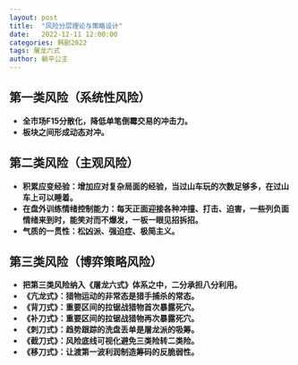 ```yaml
---
layout: post
title:  "风险分层理论与策略设计"
date:   2022-12-11 12:00:00
categories: 韩剧2022
tags: 屠龙六式
author: 躺平公主
---
```


## 第一类风险（系统性风险）
* **全市场F15分散化，降低单笔倒霉交易的冲击力。**
* **板块之间形成动态对冲。**

## 第二类风险（主观风险）
* **积累应变经验：增加应对复杂局面的经验，当过山车玩的次数足够多，在过山车上可以睡着。**
* **在盘外训练情绪控制能力：每天正面迎接各种冲撞、打击、迫害，一些列负面情绪来到时，能笑对而不爆发，一板一眼见招拆招。**
* **气质的一贯性：松凶派、强迫症、极简主义。**

## 第三类风险（博弈策略风险）
* **把第三类风险纳入《屠龙六式》体系之中，二分承担八分利用。**
* **《亢龙式》：猎物运动的非常态是猎手捕杀的常态。**
* **《背刀式》：重要区间的拉锯战猎物首次暴露死穴。**
* **《补刀式》：重要区间的拉锯战猎物再次暴露死穴。**
* **《刺刀式》：趋势跟踪的洗盘丢单是屠龙派的吸筹。**
* **《截刀式》：风险底线可视化避免三类险转二类险。**
* **《移刀式》：让渡第一波利润制造筹码的反脆弱性。**
